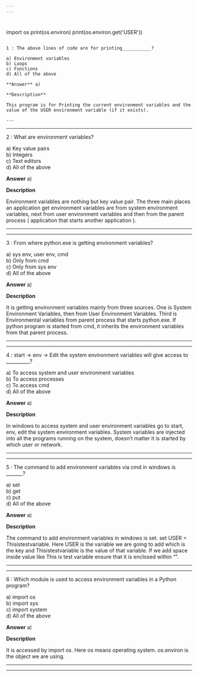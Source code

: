```yaml
---
---


```
#
import os
print(os.environ)
print(os.environ.get('USER'))
```

1 : The above lines of code are for printing___________?  

a) Environment variables   
b) Loops  
c) Functions   
d) All of the above  

**Answer** a)  

**Description**

This program is for Printing the current environment variables and the value of the USER environment variable (if it exists).  

---
```

---


2 : What are environment variables?  

a) Key value pairs  
b) Integers   
c) Text editors  
d) All of the above  

**Answer** a)  

**Description**

Environment variables are nothing but key value pair. The three main places an application get environment variables are from system environment variables, next from user environment variables and then from the parent process ( application that starts another application ).  

---
---


3 : From where python.exe is getting environment variables?  

a) sys env, user env, cmd  
b) Only from cmd  
c) Only from sys env   
d) All of the above  

**Answer** a)  

**Description**

It is getting environment variables mainly from three sources. One is System Environment Variables, then from User Environment Variables. Third is Environmental variables from parent process that starts python.exe. If python program is started from  cmd, it inherits the environment variables from that parent process.  

---
---


4 : start -> env -> Edit the system environment variables will give access to __________?  

a) To access system and user environment variables  
b) To access processes   
c) To access cmd  
d) All of the above  

**Answer** a)  

**Description**

In windows to access system and user environment variables go to start, env, edit the system environment variables. System variables are injected into all the programs running on the system, doesn’t matter it is started by which user or network.  

---
---


5 : The command to add environment variables via cmd in windows is _______?  

a) set   
b) get   
c) put   
d) All of the above  

**Answer** a)  

**Description**

The command to add environment variables in windows is set. set USER = Thisistestvariable. Here USER is the variable we are going to add which is the key and Thisistestvariable is the value of that variable. If we add space inside value like This is test variable ensure that it is enclosed within “”.

---
---


6 : Which module is used to access environment variables in a Python program?  

a) import os   
b) import sys   
c) import system   
d) All of the above  

**Answer** a)  

**Description**

 It is accessed by import os. Here os means operating system. os.environ is the object we are using.  

 ---
 ---


 
